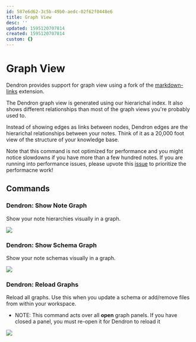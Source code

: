 ```yaml
---
id: 587e6d62-3c5b-49b0-aedc-02f62f0448e6
title: Graph View
desc: ''
updated: 1595120707814
created: 1595120707814
custom: {}
---
```


#  Graph View

Dendron provides support for graph view using a fork of the [markdown-links](https://marketplace.visualstudio.com/items?itemName=tchayen.markdown-links) extension. 

The Dendron graph view is generated using our hierarichal index. It also shows different relationships than most of the graph views you're probably used to.

Instead of showing edges as links between nodes, Dendron edges are the hierarichal relationships between your notes. Think of it as a 20,000 foot view of the structure of your knowledge base. 

Note that this command is not optimized for performance and you might notice slowdowns if you have more than a few hundred notes. If you are running into performance issues, please upvote this [issue](https://github.com/dendronhq/dendron/issues/107) to prioritize the performacne work!

## Commands

### Dendron: Show Note Graph

Show your note hierarchies visually in a graph.

![](https://foundation-prod-assetspublic53c57cce-8cpvgjldwysl.s3-us-west-2.amazonaws.com/assets/images/graph.show-notes.gif)


### Dendron: Show Schema Graph

Show your note schemas visually in a graph.

![](https://foundation-prod-assetspublic53c57cce-8cpvgjldwysl.s3-us-west-2.amazonaws.com/assets/images/graphs.show-schema.gif)

### Dendron: Reload Graphs

Reload all graphs. Use this when you update a schema or add/remove files from within your workspace. 

- NOTE: This command acts over all **open** graph panels. If you have closed a panel, you must re-open it for Dendron to reload it

![](https://foundation-prod-assetspublic53c57cce-8cpvgjldwysl.s3-us-west-2.amazonaws.com/assets/images/graphs.reload.gif)